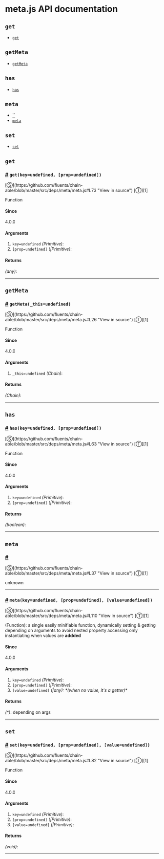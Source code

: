 # meta.js API documentation

<!-- div class="toc-container" -->

<!-- div -->

## `get`
* <a href="#get">`get`</a>

<!-- /div -->

<!-- div -->

## `getMeta`
* <a href="#getMeta">`getMeta`</a>

<!-- /div -->

<!-- div -->

## `has`
* <a href="#has">`has`</a>

<!-- /div -->

<!-- div -->

## `meta`
* <a href="#">``</a>
* <a href="#meta">`meta`</a>

<!-- /div -->

<!-- div -->

## `set`
* <a href="#set">`set`</a>

<!-- /div -->

<!-- /div -->

<!-- div class="doc-container" -->

<!-- div -->

## `get`

<!-- div -->

<h3 id="get"><a href="#get">#</a>&nbsp;<code>get(key=undefined, [prop=undefined])</code></h3>
[&#x24C8;](https://github.com/fluents/chain-able/blob/master/src/deps/meta/meta.js#L73 "View in source") [&#x24C9;][1]

Function

#### Since
4.0.0

#### Arguments
1. `key=undefined` *(Primitive)*:
2. `[prop=undefined]` *(|Primitive)*:

#### Returns
*(any)*:

---

<!-- /div -->

<!-- /div -->

<!-- div -->

## `getMeta`

<!-- div -->

<h3 id="getMeta"><a href="#getMeta">#</a>&nbsp;<code>getMeta(_this=undefined)</code></h3>
[&#x24C8;](https://github.com/fluents/chain-able/blob/master/src/deps/meta/meta.js#L26 "View in source") [&#x24C9;][1]

Function

#### Since
4.0.0

#### Arguments
1. `_this=undefined` *(Chain)*:

#### Returns
*(Chain)*:

---

<!-- /div -->

<!-- /div -->

<!-- div -->

## `has`

<!-- div -->

<h3 id="has"><a href="#has">#</a>&nbsp;<code>has(key=undefined, [prop=undefined])</code></h3>
[&#x24C8;](https://github.com/fluents/chain-able/blob/master/src/deps/meta/meta.js#L63 "View in source") [&#x24C9;][1]

Function

#### Since
4.0.0

#### Arguments
1. `key=undefined` *(Primitive)*:
2. `[prop=undefined]` *(|Primitive)*:

#### Returns
*(boolean)*:

---

<!-- /div -->

<!-- /div -->

<!-- div -->

## `meta`

<!-- div -->

<h3 id=""><a href="#">#</a>&nbsp;<code></code></h3>
[&#x24C8;](https://github.com/fluents/chain-able/blob/master/src/deps/meta/meta.js#L37 "View in source") [&#x24C9;][1]

unknown

---

<!-- /div -->

<!-- div -->

<h3 id="meta"><a href="#meta">#</a>&nbsp;<code>meta(key=undefined, [prop=undefined], [value=undefined])</code></h3>
[&#x24C8;](https://github.com/fluents/chain-able/blob/master/src/deps/meta/meta.js#L110 "View in source") [&#x24C9;][1]

(Function): a single easily minifiable function, dynamically setting & getting depending on arguments to avoid nested property accessing only instantiating when values are **addded**

#### Since
4.0.0

#### Arguments
1. `key=undefined` *(Primitive)*:
2. `[prop=undefined]` *(|Primitive)*:
3. `[value=undefined]` *(|any): &#42;(when no value, it's a getter)*&#42;

#### Returns
*(&#42;)*: depending on args

---

<!-- /div -->

<!-- /div -->

<!-- div -->

## `set`

<!-- div -->

<h3 id="set"><a href="#set">#</a>&nbsp;<code>set(key=undefined, [prop=undefined], [value=undefined])</code></h3>
[&#x24C8;](https://github.com/fluents/chain-able/blob/master/src/deps/meta/meta.js#L82 "View in source") [&#x24C9;][1]

Function

#### Since
4.0.0

#### Arguments
1. `key=undefined` *(Primitive)*:
2. `[prop=undefined]` *(|Primitive)*:
3. `[value=undefined]` *(|Primitive)*:

#### Returns
*(void)*:

---

<!-- /div -->

<!-- /div -->

<!-- /div -->

 [1]: #get "Jump back to the TOC."
